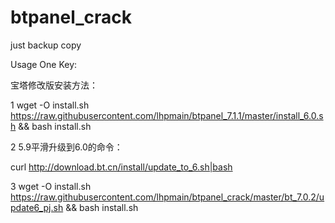 # btpanel_crack

just backup copy


Usage One Key:  

宝塔修改版安装方法：

1  wget -O install.sh https://raw.githubusercontent.com/lhpmain/btpanel_7.1.1/master/install_6.0.sh && bash install.sh

2 5.9平滑升级到6.0的命令：
   
   curl http://download.bt.cn/install/update_to_6.sh|bash


3  wget -O install.sh https://raw.githubusercontent.com/lhpmain/btpanel_crack/master/bt_7.0.2/update6_pj.sh && bash install.sh




